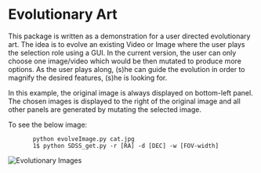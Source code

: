 # Evolutionary Art

This package is written as a demonstration for a user directed evolutionary art. The idea is to evolve an existing Video or Image where the user plays the selection role using a GUI. In the current version, the user can only choose one image/video which would be then mutated to produce more options. As the user plays along, (s)he can guide the evolution in order to magnify the desired features, (s)he is looking for.

In this example, the original image is always displayed on bottom-left panel. The chosen images is displayed to the right of the original image and all other panels are generated by mutating the selected image.

To see the below image:

           python evolveImage.py cat.jpg
           1$ python SDSS_get.py -r [RA] -d [DEC] -w [FOV-width]
 ![Evolutionary Images](https://user-images.githubusercontent.com/13570487/30950224-307380a6-a3b7-11e7-9082-d9dca6fcb743.png?raw=true "Evolutionary Images")
